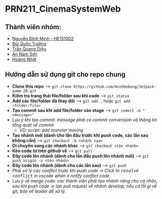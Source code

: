 # PRN211_CinemaSystemWeb

## Thành viên nhóm:

- [Nguyễn Đình Minh - HE151002](https://www.facebook.com/minh.nguyendinh.961/)
- [Bùi Quốc Trưởng ](https://www.facebook.com/truongbui.911)
- [Trần Quang Diệu](https://www.facebook.com/profile.php?id=100024414696652)
- [An Nam Sơn](https://www.facebook.com/profile.php?id=100009387165887)
- [Hoàng Nhật](https://www.facebook.com/conhambidien)

## Hướng dẫn sử dụng git cho repo chung

- **Clone this repo** --> `git clone https://github.com/minhbebong/Jetpack-game-2D.git`
- **Kiểm tra trạng thái file/folder sau khi code** --> `git status`
- **Add các file/folder đã thay đổi** --> `git add .` hoặc `git add <folder/file>`
- **Tạo commit sau khi add file/folder vào stage** --> `git commit -m "<message>"`
- _Lưu ý khi tạo commit: message phải có commit convension và thông tin tổng quát về commit_
  - VD: _script: add monster moving_
- **Tạo nhánh mới (dành cho lần đầu trước khi push code, các lần sau không cần)** --> `git checkout -b <nhánh tạo>`
- **Di chuyển sang các nhánh khác** --> `git checkout <tên nhánh>`
- **Kéo code từ trên github về** --> `git pull`
- **Đẩy code lên nhánh (dành cho lần đầu push lên nhánh mới)** --> `git push origin -u <tên nhánh>`
- **Đẩy code lên nhánh (dành cho các lần sau)** --> `git push`
- _Phải xử lý các conflict trước khi push code -> Click to <kbd>resolve conflict</kbd> in vscode when it notify conflict code._
- _Lưu ý về merge code: các thành viên phải tạo nhánh riêng cho cá nhân, sau khi push code -> tạo pull request về nhánh develop; nếu có lỗi gì về git, báo về leader để xử lý._

